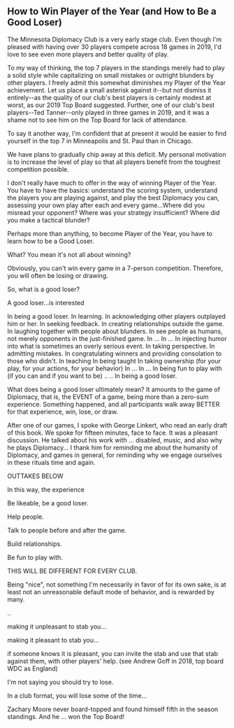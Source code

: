 ## How to Win Player of the Year (and How to Be a Good Loser)

The Minnesota Diplomacy Club is a very early stage club. Even though I'm pleased with having over 30 players compete across 18 games in 2019, I'd love to see even more players and better quality of play. 

To my way of thinking, the top 7 players in the standings merely had to play a solid style while capitalizing on small mistakes or outright blunders by other players. I freely admit this somewhat diminishes my Player of the Year achievement. Let us place a small asterisk against it--but not dismiss it entirely--as the quality of our club's best players is certainly modest at worst, as our 2019 Top Board suggested. Further, one of our club's best players--Ted Tanner--only played in three games in 2019, and it was a shame not to see him on the Top Board for lack of attendance.

To say it another way, I'm confident that at present it would be easier to find yourself in the top 7 in Minneapolis and St. Paul than in Chicago. 

We have plans to gradually chip away at this deficit. My personal motivation is to increase the level of play so that all players benefit from the toughest competition possible. 

I don't really have much to offer in the way of winning Player of the Year. You have to have the basics: understand the scoring system, understand the players you are playing against, and play the best Diplomacy you can, assessing your own play after each and every game...Where did you misread your opponent? Where was your strategy insufficient? Where did you make a tactical blunder? 

Perhaps more than anything, to become Player of the Year, you have to learn how to be a Good Loser.

What? You mean it's not all about winning?

Obviously, you can't win every game in a 7-person competition. Therefore, you will often be losing or drawing.

So, what is a good loser?

A good loser...is interested 

In being a good loser.
In learning.
In acknowledging other players outplayed him or her. 
In seeking feedback. 
In creating relationships outside the game. 
In laughing together with people about blunders. 
In see people as humans, not merely opponents in the just-finished game.
In ...
In ...
In injecting humor into what is sometimes an overly serious event. 
In taking perspective. 
In admitting mistakes. 
In congratulating winners and providing consolation to those who didn't. 
In teaching
In being taught
In taking ownership (for your play, for your actions, for your behavior)
In ... 
In ... 
In being fun to play with (if you can and if you want to be)
..
..
In being a good loser. 

What does being a good loser ultimately mean? It amounts to the game of Diplomacy, that is, the EVENT of a game, being more than a zero-sum experience. Something happened, and all participants walk away BETTER for that experience, win, lose, or draw. 

After one of our games, I spoke with George Linkert, who read an early draft of this book. We spoke for fifteen minutes, face to face. It was a pleasant discussion. He talked about his work with ... disabled, music, and also why he plays Diplomacy... I thank him for reminding me about the humanity of Diplomacy, and games in general, for reminding why we engage ourselves in these rituals time and again. 



OUTTAKES BELOW



In this way, the experience

Be likeable, be a good loser. 

Help people. 

Talk to people before and after the game. 

Build relationships. 

Be fun to play with. 

THIS WILL BE DIFFERENT FOR EVERY CLUB. 

Being "nice", not something I'm necessarily in favor of for its own sake, is at least not an unreasonable default mode of behavior, and is rewarded by many. 

..

making it unpleasant to stab you...

making it pleasant to stab you...

if someone knows it is pleasant, you can invite the stab and use that stab against them, with other players' help. (see Andrew Goff in 2018, top board WDC as England)



I'm not saying you should try to lose. 

In a club format, you will lose some of the time...




Zachary Moore never board-topped and found himself fifth in the season standings. And he ... won the Top Board! 